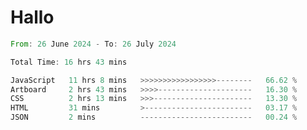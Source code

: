 # Hallo
<!--START_SECTION:waka-->

```rust
From: 26 June 2024 - To: 26 July 2024

Total Time: 16 hrs 43 mins

JavaScript   11 hrs 8 mins   >>>>>>>>>>>>>>>>>--------   66.62 %
Artboard     2 hrs 43 mins   >>>>---------------------   16.30 %
CSS          2 hrs 13 mins   >>>----------------------   13.30 %
HTML         31 mins         >------------------------   03.17 %
JSON         2 mins          -------------------------   00.24 %
```

<!--END_SECTION:waka-->
